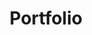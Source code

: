 ---
title: Portfolio
layout: collection
permalink: /portfolio/
collection: portfolio
entries_layout: grid
author_profile: true
---
